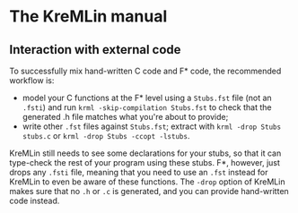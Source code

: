 The KreMLin manual
==================

## Interaction with external code

To successfully mix hand-written C code and F* code, the recommended workflow
is:
- model your C functions at the F* level using a `Stubs.fst` file (not an
  `.fsti`) and run `krml -skip-compilation Stubs.fst` to check that the
  generated .h file matches what you're about to provide;
- write other `.fst` files against `Stubs.fst`; extract with `krml -drop Stubs
  stubs.c` or `krml -drop Stubs -ccopt -lstubs`.

KreMLin still needs to see some declarations for your stubs, so that it can
type-check the rest of your program using these stubs. F*, however, just drops
any `.fsti` file, meaning that you need to use an `.fst` instead for KreMLin to
even be aware of these functions. The `-drop` option of KreMLin makes sure that
no `.h` or `.c` is generated, and you can provide hand-written code instead.
